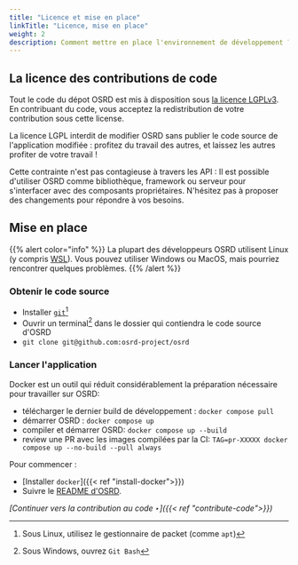 ```yaml
---
title: "Licence et mise en place"
linkTitle: "Licence, mise en place"
weight: 2
description: Comment mettre en place l'environnement de développement ? Qu'implique notre licence ?
---
```


## La licence des contributions de code

Tout le code du dépot OSRD est mis à disposition sous [la licence LGPLv3](https://choosealicense.com/licenses/lgpl-3.0/).
En contribuant du code, vous acceptez la redistribution de votre contribution sous cette license.

La licence LGPL interdit de modifier OSRD sans publier le code source de l'application modifiée : profitez du travail des autres, et laissez les autres profiter de votre travail !

Cette contrainte n'est pas contagieuse à travers les API : Il est possible d'utiliser OSRD comme bibliothèque, framework ou serveur pour s'interfacer avec des composants propriétaires. N'hésitez pas à proposer des changements pour répondre à vos besoins.

## Mise en place

{{% alert color="info" %}}
La plupart des développeurs OSRD utilisent Linux  (y compris [WSL](https://learn.microsoft.com/fr-fr/windows/wsl/)). Vous pouvez utiliser Windows ou MacOS, mais pourriez rencontrer quelques problèmes.
{{% /alert %}}

### Obtenir le code source

- Installer [`git`](https://git-scm.com/)[^package-manager]
- Ouvrir un terminal[^git-bash] dans le dossier qui contiendra le code source d'OSRD
- `git clone git@github.com:osrd-project/osrd`

### Lancer l'application

Docker est un outil qui réduit considérablement la préparation nécessaire pour travailler sur OSRD:
- télécharger le dernier build de développement : `docker compose pull`
- démarrer OSRD : `docker compose up`
- compiler et démarrer OSRD: `docker compose up --build`
- review une PR avec les images compilées par la CI: `TAG=pr-XXXXX docker compose up --no-build --pull always`


Pour commencer :
- [Installer `docker`]({{< ref "install-docker">}})
- Suivre le [README d'OSRD](https://github.com/osrd-project/osrd#getting-started).

*[Continuer vers la contribution au code ‣]({{< ref "contribute-code">}})*


[^package-manager]: Sous Linux, utilisez le gestionnaire de packet (comme `apt`)
[^git-bash]: Sous Windows, ouvrez `Git Bash`
